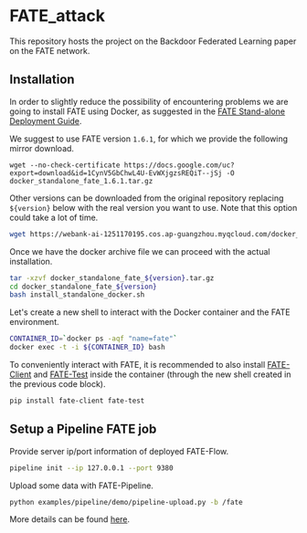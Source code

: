 # FATE_attack

This repository hosts the project on the Backdoor Federated Learning paper on the FATE network.

## Installation

In order to slightly reduce the possibility of encountering problems we are going to install FATE using Docker, as suggested in the [FATE Stand-alone Deployment Guide](https://github.com/FederatedAI/FATE/blob/master/standalone-deploy/README.md).

We suggest to use FATE version `1.6.1`, for which we provide the following mirror download.

```
wget --no-check-certificate https://docs.google.com/uc?export=download&id=1CynV5GbChwL4U-EvWXjgzsREQiT--jSj -O docker_standalone_fate_1.6.1.tar.gz
```

Other versions can be downloaded from the original repository replacing `${version}` below with the real version you want to use.
Note that this option could take a lot of time.

```bash
wget https://webank-ai-1251170195.cos.ap-guangzhou.myqcloud.com/docker_standalone_fate_${version}.tar.gz
```

Once we have the docker archive file we can proceed with the actual installation.

```bash
tar -xzvf docker_standalone_fate_${version}.tar.gz
cd docker_standalone_fate_${version}
bash install_standalone_docker.sh
```

Let's create a new shell to interact with the Docker container and the FATE environment.

```bash
CONTAINER_ID=`docker ps -aqf "name=fate"`
docker exec -t -i ${CONTAINER_ID} bash
```

To conveniently interact with FATE, it is recommended to also install [FATE-Client](https://github.com/FederatedAI/FATE/blob/master/python/fate_client) and [FATE-Test](https://github.com/FederatedAI/FATE/blob/master/python/fate_test) inside the container (through the new shell created in the previous code block).

```bash
pip install fate-client fate-test
```

## Setup a Pipeline FATE job

Provide server ip/port information of deployed FATE-Flow.

```bash
pipeline init --ip 127.0.0.1 --port 9380
```

Upload some data with FATE-Pipeline.

```bash
python examples/pipeline/demo/pipeline-upload.py -b /fate
```

More details can be found [here](https://github.com/FederatedAI/FATE/blob/master/examples/pipeline/README.rst).

```